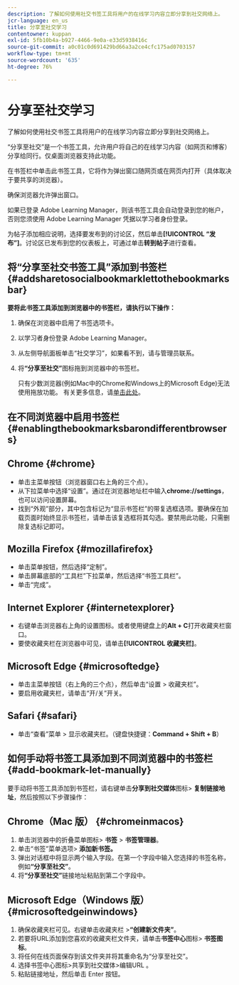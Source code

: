 ```yaml
---
description: 了解如何使用社交书签工具将用户的在线学习内容立即分享到社交网络上。
jcr-language: en_us
title: 分享至社交学习
contentowner: kuppan
exl-id: 5fb10b4a-b927-4466-9e0a-e33d5938416c
source-git-commit: a0c01c0d691429bd66a3a2ce4cfc175ad0703157
workflow-type: tm+mt
source-wordcount: '635'
ht-degree: 76%

---
```


# 分享至社交学习

了解如何使用社交书签工具将用户的在线学习内容立即分享到社交网络上。

“分享至社交”是一个书签工具，允许用户将自己的在线学习内容（如网页和博客）分享给同行。仅桌面浏览器支持此功能。

在书签栏中单击此书签工具，它将作为弹出窗口随网页或在网页内打开（具体取决于要共享的浏览器）。

<!--![](assets/share-to-social-popup-23.png)-->

确保浏览器允许弹出窗口。

如果已登录 Adobe Learning Manager，则该书签工具会自动登录到您的帐户，否则您须使用 Adobe Learning Manager 凭据以学习者身份登录。

为帖子添加相应说明，选择要发布到的讨论区，然后单击&#x200B;**[!UICONTROL “发布”]**。讨论区已发布到您的仪表板上，可通过单击&#x200B;**转到帖子**&#x200B;进行查看。

## 将“分享至社交书签工具”添加到书签栏 {#addsharetosocialbookmarklettothebookmarksbar}

**要将此书签工具添加到浏览器中的书签栏，请执行以下操作：**

1. 确保在浏览器中启用了书签选项卡。
1. 以学习者身份登录 Adobe Learning Manager。
1. 从左侧导航面板单击“社交学习”，如果看不到，请与管理员联系。
1. 将&#x200B;**“分享至社交”**&#x200B;图标拖到浏览器中的书签栏。

   只有少数浏览器(例如Mac中的Chrome和Windows上的Microsoft Edge)无法使用拖放功能。 有关更多信息，请[单击此处](share-to-social.md#add%20bookmarkl-let%20manually)。

   <!--![](assets/bookmarklet-2.gif)-->

## 在不同浏览器中启用书签栏 {#enablingthebookmarksbarondifferentbrowsers}

## Chrome {#chrome}

* 单击主菜单按钮（浏览器窗口右上角的三个点）。
* 从下拉菜单中选择“设置”。通过在浏览器地址栏中输入&#x200B;**chrome://settings**，也可以访问设置屏幕。
* 找到“外观”部分，其中包含标记为“显示书签栏”的带复选框选项。要确保在加载页面时始终显示书签栏，请单击该复选框将其勾选。要禁用此功能，只需删除复选标记即可。

## Mozilla Firefox {#mozillafirefox}

* 单击菜单按钮，然后选择“定制”。
* 单击屏幕底部的“工具栏”下拉菜单，然后选择“书签工具栏”。
* 单击“完成”。

## Internet Explorer {#internetexplorer}

* 右键单击浏览器右上角的设置图标。或者使用键盘上的&#x200B;**Alt + C**&#x200B;打开收藏夹栏窗口。
* 要使收藏夹栏在浏览器中可见，请单击&#x200B;**[!UICONTROL 收藏夹栏]**。

## Microsoft Edge {#microsoftedge}

* 单击主菜单按钮（右上角的三个点），然后单击“设置 > 收藏夹栏”。
* 要启用收藏夹栏，请单击“开/关”开关。

## Safari {#safari}

* 单击“查看”菜单 > 显示收藏夹栏。（键盘快捷键：**Command + Shift + B**）

## 如何手动将书签工具添加到不同浏览器中的书签栏 {#add-bookmark-let-manually}

要手动将书签工具添加到书签栏，请右键单击&#x200B;**分享到社交媒体**&#x200B;图标> **复制链接地址**，然后按照以下步骤操作：

## Chrome（Mac 版） {#chromeinmacos}

1. 单击浏览器中的折叠菜单图标> **书签** > **书签管理器**。
1. 单击“书签”菜单选项> **添加新书签。**
1. 弹出对话框中将显示两个输入字段。在第一个字段中输入您选择的书签名称，例如&#x200B;**“分享至社交”**。
1. 将&#x200B;**“分享至社交”**&#x200B;链接地址粘贴到第二个字段中。

## Microsoft Edge（Windows 版） {#microsoftedgeinwindows}

1. 确保收藏夹栏可见。右键单击收藏夹栏 >**“创建新文件夹”**。
1. 若要将URL添加到您喜欢的收藏夹栏文件夹，请单击&#x200B;**书签中心**&#x200B;图标> **书签图标**。
1. 将任何在线页面保存到该文件夹并将其重命名为“分享至社交”。
1. 选择书签中心图标>共享到社交媒体>编辑URL 。
1. 粘贴链接地址，然后单击 Enter 按钮。
